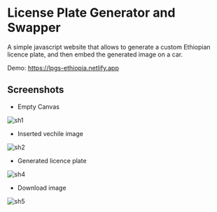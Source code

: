 # License Plate Generator and Swapper 
A simple javascript website that allows to generate a custom Ethiopian licence plate, and then embed the generated image on a car. 

Demo: https://lpgs-ethiopia.netlify.app
## Screenshots
- Empty Canvas

![sh1](https://user-images.githubusercontent.com/65541338/175335727-9ba1e590-0100-4769-a1cf-0cad8a8a26a4.png)


- Inserted vechile image

![sh2](https://user-images.githubusercontent.com/65541338/175336026-e22e79d1-45b9-4bcc-86ae-1abd7cb73ddb.png)


- Generated licence plate

![sh4](https://user-images.githubusercontent.com/65541338/175335807-11fec60a-cd02-4d90-af80-99cfa8a4fd22.png)


- Download image

![sh5](https://user-images.githubusercontent.com/65541338/175336165-0edc45db-f800-4a9b-a689-068370ca57f6.png)
